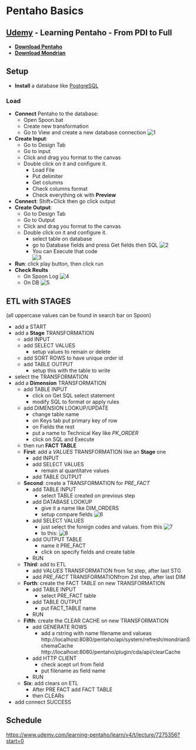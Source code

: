 # Pentaho Basics
## [Udemy](https://www.udemy.com/learning-pentaho/learn/v4/overview) - Learning Pentaho - From PDI to Full 
- [**Download Pentaho**](https://sourceforge.net/projects/pentaho/)
- [**Download Mondrian**](https://sourceforge.net/projects/mondrian/)

## Setup
- **Install** a database like [PostgreSQL](https://www.postgresql.org/)
### Load
- **Connect** Pentaho to the database:
  - Open Spoon.bat
  - Create new transformation
  - Go to View and create a new database connection
  ![1](../images/p1.png)
- **Create Input**: 
  - Go to Design Tab
  - Go to input
  - Click and drag you format to the canvas
  - Double click on it and configure it.
    - Load File
    - Put delimiter
    - Get columns
    - Check columns format
    - Check everything ok with **Preview**
- **Connect**: Shift+Click then go click output
- **Create Output**: 
  - Go to Design Tab
  - Go to Output
  - Click and drag you format to the canvas
  - Double click on it and configure it.
    - select table on database
    - go to Database fields and press Get fields then SQL
  ![2](../images/p2.png)
    - You can Execute that code  
  ![3](../images/p3.png)
- **Run**: click play button, then click run
- **Check Reults**
  - On Spoon Log
![4](../images/p4.png)
  - On DB
  ![5](../images/p5.png)

## ETL with STAGES
(all uppercase values can be found in search bar on Spoon)
- add a START
- add a **Stage** TRANSFORMATION
  - add INPUT
  - add SELECT VALUES
    - setup values to remain or delete
  - add SORT ROWS to have unique order id
  - add TABLE OUTPUT
    - setup this with the table to write
- select the TRANSFORMATION
- add a **Dimension** TRANSFORMATION
  - add TABLE INPUT
    - click on Get SQL select statement
    - modify SQL to format or apply rules
  - add DIMENSION LOOKUP/UPDATE
    - change table name
    - on Keys tab put primary key of row
    - on Fields the rest
    - put a name to Technical Key like *PK_ORDER*
    - click on SQL and Execute
  - then run
  **FACT TABLE**
  - **First**: add a *VALUES* TRANSFORMATION like an **Stage** one
    - add INPUT
    - add SELECT VALUES
      - remain al quantitatve values
    - add TABLE OUTPUT
  - **Second**: create a TRANSFORMATION for *PRE_FACT*
    - add TABLE INPUT
      - select TABLE created on previous step
    - add DATABASE LOOKUP
      - give it a name like DIM_ORDERS
      - setup compare fields
![6](../images/p6.png)
    - add SELECT VALUES
      - just select the foreign codes and values. from this
![7](../images/p7.png)
      - to this:
  ![8](../images/p8.png)
    - add OUTPUT TABLE
      - name it PRE_FACT
      - click on specify fields and create table
    - RUN
  - **Third**: add to ETL
    - add *VALUES* TRANSFORMATION from 1st step, after last STG
    - add *PRE_FACT* TRANSFORMATIONfrom 2st step, after last DIM
  - **Forth**: create the FACT TABLE on new TRANSFORMATION
    - add TABLE INPUT
      - select PRE_FACT table
    - add TABLE OUTPUT
      - put FACT_TABLE name
    - RUN
  - **Fifth**: create the CLEAR CACHE on new TRANSFORMATION
    - add GENERATE ROWS
      - add a rstring with name filename and valueas 
      http://localhost:8080/pentaho/api/system/refresh/mondrianSchemaCache
      http://localhost:8080/pentaho/plugin/cda/api/clearCache
    - add HTTP CLIENT
      - check acept url from field
      - put filename as field name
    - RUN
  - **Six**: add clears on ETL
    - After PRE FACT add FACT TABLE
    - then CLEARs
- add connect SUCCESS

## Schedule
https://www.udemy.com/learning-pentaho/learn/v4/t/lecture/7275356?start=0

